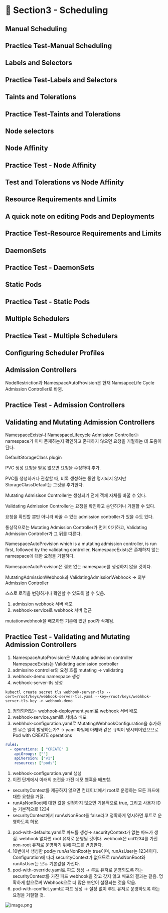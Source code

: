# 🍨 Section3 - Scheduling

## Manual Scheduling


## Practice Test-Manual Scheduling


## Labels and Selectors


## Practice Test-Labels and Selectors


## Taints and Tolerations


## Practice Test-Taints and Tolerations


## Node selectors


## Node Affinity


## Practice Test - Node Affinity


## Test and Tolerations vs Node Affinity


## Resource Requirements and Limits


## A quick note on editing Pods and Deployments


## Practice Test-Resource Requirements and Limits


## DaemonSets


## Practice Test - DaemonSets


## Static Pods


## Practice Test - Static Pods


## Multiple Schedulers


## Practice Test - Multiple Schedulers


## Configuring Scheduler Profiles


## Admission Controllers


NodeRestriction과 NamespaceAutoProvision은 현재 NamsapceLife Cycle Admission Controller로 바뀜.


## Practice Test - Admission Controllers


## Validating and Mutating Admission Controllers


NamespaceExists나 NamespaceLifecycle Admission Controller는 namespace가 이미 존재하는지 확인하고 존재하지 않으면 요청을 거절하는 데 도움이 된다.


DefaultStorageClass plugin


PVC 생성 요청을 받음 없으면 요청을 수정하여 추가.


PVC를 생성하거나 관찰할 때, 비록 생성하는 동안 명시되지 않지만 StorageClassDefault는 그것을 추가한다.


Mutating Admisison Controller는 생성되기 전에 객체 자체를 바꿀 수 있다.


Validating Admission Controller는 요청을 확인하고 승인하거나 거절할 수 있다.


요청을 확인할 뿐만 아니라 바꿀 수 있는 admission controller가 있을 수도 있다.


통상적으로는 Mutating Admission Controller가 먼저 야기하고, Validating Admission Controller가 그 뒤를 따른다.


NamespaceAutoProvision which is a mutating admission controller, is run first, followed by the validating controller, NamespaceExists은 존재하지 않는 namespace에 대한 요청을 거절하다.


NamespaceAutoProvision은 결코 없는 namespace를 생성하지 않을 것이다.


MutatingAdmissionWebhook과 ValidatingAdmissionWebhook → 외부 Admission Controller


스스로 로직을 변경하거나 확인할 수 있도록 할 수 있음.

1. admission webhook 서버 배포
2. webhook-service로 webhook 서버 접근

mutationwebhook을 배포하면 기존에 있던 pod가 삭제됨.


## Practice Test - Validating and Mutating Admission Controllers

1. NamespaceAutoProvision은 Mutating admission controller
NamespaceExists는 Validating admission controller
2. admissino controller의 요청 흐름
mutating → validating
3. webhook-demo namespace 생성
4. webhook-server-tls 생성

```shell
kubectl create secret tls webhook-server-tls --cert=/root/keys/webhook-server-tls.yaml --key=/root/keys/webhhok-server-tls.key -n webhook-demo
```

1. 정의되어있는 webhook-deployment.yaml로 webhook 서버 배포
2. webhook-service.yaml로 서비스 배포
3. webhhok-configuration.yaml로 MutatingWebhookConfiguration을 추가하면 무슨 일이 발생하는가?
→ yaml 파일에 아래와 같은 규칙이 명시되어있으므로 Pod with CREATE operations

```yaml
rules:
  - operations: [ "CREATE" ]
    apiGroups: [""]
    apiVersion: ["v1"]
    resources: ["pods"]
```

1. webhook-configuration.yaml 생성
2. 이전 단계에서 아래의 조건을 가진 데모 웹훅을 배포함.
- securityContext를 제공하지 않으면 컨테이너에서 root로 운영하는 모든 파드에 대한 요청을 거절.
- runAsNonRoot에 대한 값을 설정하지 않으면 기본적으로 true, 그리고 사용자 ID는 기본적으로 1234
- securityContext에서 runAsNonRoot를 false라고 정확하게 명시하면 루트로 운영하도록 허용.
3. pod-with-defaults.yaml로 파드를 생성→ securityContext가 없는 파드가 생김.
webhook 없다면 root 유저로 운영될 것이다. webhook은 uid1234를 가진 non-root 유저로 운영하기 위해 파드를 변경한다.
4. 10번에서 생성한 pod는 runAsNonRoot는 true이며, runAsUser는 1234이다.
Configuration에 따라 securityContext가 없으므로 runAsNonRoot와 runAsUser는 모두 기본값을 가진다.
5. pod-with-override.yaml로 파드 생성 → 루트 유저로 운영되도록 하는 securityContext를 가진 파드
webhook을 갖고 갖지 않고 배포의 결과는 같음.
명확하게 함으로써 Webhook으로 더 많은 보안이 설정되는 것을 막음.
6. pod-with-conflict.yaml로 파드 생성 → 
설정 없이 루트 유저로 운영하도록 하는 요청을 거절할 것.

![image.png](https://prod-files-secure.s3.us-west-2.amazonaws.com/b2ea2032-00e9-4883-a13b-cb03cf5b2334/501c3b54-0de4-44d6-afe6-eca0c6373e4f/image.png?X-Amz-Algorithm=AWS4-HMAC-SHA256&X-Amz-Content-Sha256=UNSIGNED-PAYLOAD&X-Amz-Credential=ASIAZI2LB466SJRN3X25%2F20250404%2Fus-west-2%2Fs3%2Faws4_request&X-Amz-Date=20250404T140841Z&X-Amz-Expires=3600&X-Amz-Security-Token=IQoJb3JpZ2luX2VjEJ7%2F%2F%2F%2F%2F%2F%2F%2F%2F%2FwEaCXVzLXdlc3QtMiJIMEYCIQDa%2FpZoECbbysfW2PMtu%2FJoODyOeh%2BNBu9Ddw4suVqfTAIhAMigxDRf5ELNsH%2FMJ3kJPvL5%2FOPUaXfd7sQThXvrdI2OKv8DCBcQABoMNjM3NDIzMTgzODA1Igzh2RxU%2BN236fo2nbwq3APksOSrTwBmP%2FsHT2csjT26rYTiNpbp0SiqfRyDU8f87I2Wx%2FBWbJDoO0CBgM%2FgU0nFyiP61G7bb606JIVTmSk6bE14odQjzAfhiDZjl8zu7iEfdkLsafHmbathpfFdZonuvLng1luZ1W%2B57iFciBf7im0%2FA9fhUWtMEB8ia1AtZnBw6TDCDj8Mx1uiInVipt8jncucqBFgDxJIwrJHwLQ7ObdRWIqn6TXiky4WoY7vZn1%2FW8YvhcluaVWcUChrOBFu5lGervc29Pku0NOyjVVdqBsWL7Nz5V63KZ0zKi5qFV4az89xVAhFL5Q%2BfiD4mxJqljY3qzSnxndkb2Xhb8c5vcJP%2BlbkQpuTYRkyr9Z5nVTaAkt8%2B%2BeXt57Edus%2BqEZp2tz3TFNXNwKKrweh8BpMQe9JDznjmK6KD8XEf8pcYDK5XlnFUegHFvID986zK9JTVKoi5O2xkIqERIIU6rr7U9z32c4K617k8RE0JoV8MIZC5ESTSyg0XWd%2ByRGvVNFe8QT%2ByiIfdFVUgRLBhytrTM3Z15MTQwIbT3BC49AS5W1Y0UvKSutDoTRq2lNF%2FBUXiIK38lLEJtu6afLunZXrxaTEF5U%2FvihfVt9IgJSBT4yI166TlSoXnapFMjDezb%2B%2FBjqkAYmL%2BGtg8%2Blwa0pfzghrXr3mx25N31wPzQxvGq898w84dlsuWGwcYWtKwh2NBDAmxpB%2FvmafW9HWm%2B1rmCM76aydYjEPpi8G34uZYU3QanCN2rcj8YKxgHm%2B7ZX9uy4uROz5nGk5LQIlXd51v9G7Sg0AC30p%2BHaZsRuwC4XWVawy5VxFhJRDUiKQBSdqILkJB4fVmCoW%2FA8B8BL%2BKe%2BEcD2Li8cq&X-Amz-Signature=fc6cd6c6fb929b38c27cb30199d3dad6d89eb7c6fc4db6653fdd29f19e3d6827&X-Amz-SignedHeaders=host&x-id=GetObject)

